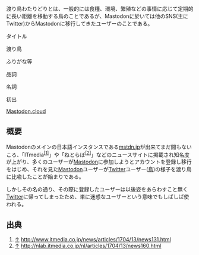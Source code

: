 <div>

渡り鳥わたりどりとは、一般的には食糧、環境、繁殖などの事情に応じて定期的に長い距離を移動する鳥のことであるが、Mastodonに於いては他のSNS(主にTwitter)からMastodonに移行してきたユーザーのことである。

タイトル

</div>

渡り鳥

ふりがな等

品詞

名詞

初出

[Mastodon.cloud](/Mastodon.cloud "Mastodon.cloud")

  

  

## 概要

Mastodonのメインの日本語インスタンスである[mstdn.jp](/Mstdn.jp "Mstdn.jp")が出来てまだ間もないころ、「ITmedia<sup>[\[1\]](#cite_note-1)</sup>」や「ねとらぼ<sup>[\[2\]](#cite_note-2)</sup>」などのニュースサイトに掲載され知名度が上がり、多くのユーザーが[Mastodon](/Mastodon "Mastodon")に参加しようとアカウントを登録し移行をはじめ、それを見た[Mastodon](/Mastodon "Mastodon")ユーザーが[Twitter](/Twitter "Twitter")ユーザー([鳥](/%E9%B3%A5 "鳥"))の様子を渡り鳥に比喩したことが始まりである。

しかしその名の通り、その際に登録したユーザーは以後姿をあらわすこと無く[Twitter](/Twitter "Twitter")に帰ってしまったため、単に迷惑なユーザーという意味でもしばしば使われる。

## 出典

<div>

1.  [↑](#cite_ref-1) <a href="http://www.itmedia.co.jp/news/articles/1704/13/news131.html" rel="nofollow">http://www.itmedia.co.jp/news/articles/1704/13/news131.html</a>
2.  [↑](#cite_ref-2) <a href="http://nlab.itmedia.co.jp/nl/articles/1704/13/news160.html" rel="nofollow">http://nlab.itmedia.co.jp/nl/articles/1704/13/news160.html</a>

</div>
